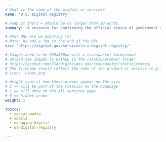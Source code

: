 ```yaml
---
# What is the name of the product or service?
name: 'U.S. Digital Registry'

# Keep it short — should be no longer than 10 words.
summary: 'A resource for confirming the official status of government social media accounts, mobile apps, and mobile websites.'

# What URL are we pointing to?
# Note: We add a ?dg to the end of the URL
src: 'https://digital.gov/services/u-s-digital-registry/'

# Images need to be 200x200px with a transparent background
# Upload new images to Github in the /static/promos/ folder
# https://github.com/GSA/digitalgov.gov/tree/master/static/promos/
# The filename should reflect the name of the product or service (e.g., challenge-gov.png)
# icon: 'uswds.png'

# Weight control how these promos appear on the site
# 2 == will be part of the rotation on the homepage
# 1 == will show on the all services page
# 0 == hidden promo
weight: 1

topics:
  - social-media
  - mobile
  - managing-digital
  - us-digital-registry

---
```

